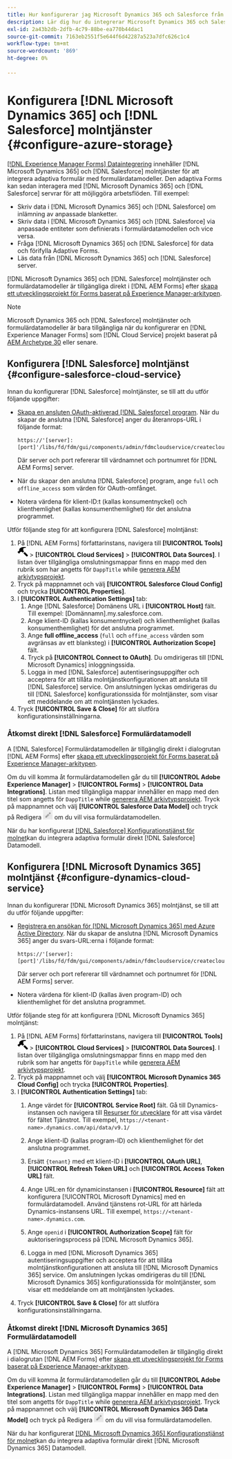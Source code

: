 ```yaml
---
title: Hur konfigurerar jag Microsoft Dynamics 365 och Salesforce från formulärdatamodeller för anpassningsbara formulär?
description: Lär dig hur du integrerar Microsoft Dynamics 365 och Salesforce med adaptiva formulär.
exl-id: 2a43b2db-2dfb-4c79-88be-ea770b44dac1
source-git-commit: 7163eb2551f5e644f6d42287a523a7dfc626c1c4
workflow-type: tm+mt
source-wordcount: '869'
ht-degree: 0%

---
```


# Konfigurera [!DNL Microsoft Dynamics 365] och [!DNL Salesforce] molntjänster {#configure-azure-storage}

[[!DNL Experience Manager Forms] Dataintegrering](data-integration.md) innehåller [!DNL Microsoft Dynamics 365] och [!DNL Salesforce] molntjänster för att integrera adaptiva formulär med formulärdatamodeller. Den adaptiva Forms kan sedan interagera med [!DNL Microsoft Dynamics 365] och [!DNL Salesforce] servrar för att möjliggöra arbetsflöden. Till exempel:

* Skriv data i [!DNL Microsoft Dynamics 365] och [!DNL Salesforce] om inlämning av anpassade blanketter.
* Skriv data i [!DNL Microsoft Dynamics 365] och [!DNL Salesforce] via anpassade entiteter som definierats i formulärdatamodellen och vice versa.
* Fråga [!DNL Microsoft Dynamics 365] och [!DNL Salesforce] för data och förifylla Adaptive Forms.
* Läs data från [!DNL Microsoft Dynamics 365] och [!DNL Salesforce] server.

[!DNL Microsoft Dynamics 365] och [!DNL Salesforce] molntjänster och formulärdatamodeller är tillgängliga direkt i [!DNL AEM Forms] efter [skapa ett utvecklingsprojekt för Forms baserat på Experience Manager-arkitypen](setup-local-development-environment.md##forms-cloud-service-local-development-environment).

>[!NOTE]
>
>Microsoft Dynamics 365 och [!DNL Salesforce] molntjänster och formulärdatamodeller är bara tillgängliga när du konfigurerar en [!DNL Experience Manager Forms] som [!DNL Cloud Service] projekt baserat på [AEM Archetype 30](https://github.com/adobe/aem-project-archetype/releases/tag/aem-project-archetype-30) eller senare.

## Konfigurera [!DNL Salesforce] molntjänst {#configure-salesforce-cloud-service}

Innan du konfigurerar [!DNL Salesforce] molntjänster, se till att du utför följande uppgifter:

* [Skapa en ansluten OAuth-aktiverad [!DNL Salesforce] program](https://help.salesforce.com/s/articleView?id=sf.connected_app_create_api_integration.htm&amp;type=5). När du skapar de anslutna [!DNL Salesforce] anger du återanrops-URL i följande format:

   ```
   https://'[server]:[port]'/libs/fd/fdm/gui/components/admin/fdmcloudservice/createcloudconfigwizard/cloudservices.html
   ```

   Där server och port refererar till värdnamnet och portnumret för [!DNL AEM Forms] server.

* När du skapar den anslutna [!DNL Salesforce] program, ange `full` och `offline_access` som värden för OAuth-omfånget.

* Notera värdena för klient-ID:t (kallas konsumentnyckel) och klienthemlighet (kallas konsumenthemlighet) för det anslutna programmet.

Utför följande steg för att konfigurera [!DNL Salesforce] molntjänst:

1. På [!DNL AEM Forms] författarinstans, navigera till **[!UICONTROL Tools]** ![hammare](assets/hammer.png) > **[!UICONTROL Cloud Services]** > **[!UICONTROL Data Sources]**. I listan över tillgängliga omslutningsmappar finns en mapp med den rubrik som har angetts för `DappTitle`  while [generera AEM arkivtypsprojekt](setup-local-development-environment.md##forms-cloud-service-local-development-environment).
1. Tryck på mappnamnet och välj **[!UICONTROL Salesforce Cloud Config]** och trycka **[!UICONTROL Properties]**.
1. I **[!UICONTROL Authentication Settings]** tab:
   1. Ange [!DNL Salesforce] Domänens URL i **[!UICONTROL Host]** fält. Till exempel: [Domännamn].my.salesforce.com.
   1. Ange klient-ID (kallas konsumentnyckel) och klienthemlighet (kallas konsumenthemlighet) för det anslutna programmet.
   1. Ange **full offline_access** (`full` och `offine_access` värden som avgränsas av ett blanksteg) i **[!UICONTROL Authorization Scope]** fält.
   1. Tryck på **[!UICONTROL Connect to OAuth]**. Du omdirigeras till [!DNL Microsoft Dynamics] inloggningssida.
   1. Logga in med [!DNL Salesforce] autentiseringsuppgifter och acceptera för att tillåta molntjänstkonfigurationen att ansluta till [!DNL Salesforce] service. Om anslutningen lyckas omdirigeras du till [!DNL Salesforce] konfigurationssida för molntjänster, som visar ett meddelande om att molntjänsten lyckades.
1. Tryck **[!UICONTROL Save & Close]** för att slutföra konfigurationsinställningarna.

### Åtkomst direkt [!DNL Salesforce] Formulärdatamodell

A [!DNL Salesforce] Formulärdatamodellen är tillgänglig direkt i dialogrutan [!DNL AEM Forms] efter [skapa ett utvecklingsprojekt för Forms baserat på Experience Manager-arkitypen](setup-local-development-environment.md##forms-cloud-service-local-development-environment).

Om du vill komma åt formulärdatamodellen går du till **[!UICONTROL Adobe Experience Manager]** > **[!UICONTROL Forms]** > **[!UICONTROL Data Integrations]**. Listan med tillgängliga mappar innehåller en mapp med den titel som angetts för `DappTitle`  while [generera AEM arkivtypsprojekt](setup-local-development-environment.md##forms-cloud-service-local-development-environment). Tryck på mappnamnet och välj **[!UICONTROL Salesforce Data Model]** och tryck på Redigera ![Redigera](assets/edit.png) om du vill visa formulärdatamodellen.

När du har konfigurerat [[!DNL Salesforce] Konfigurationstjänst för molnet](#configure-salesforce-cloud-service)kan du integrera adaptiva formulär direkt [!DNL Salesforce] Datamodell.

## Konfigurera [!DNL Microsoft Dynamics 365] molntjänst {#configure-dynamics-cloud-service}

Innan du konfigurerar [!DNL Microsoft Dynamics 365] molntjänst, se till att du utför följande uppgifter:

* [Registrera en ansökan för [!DNL Microsoft Dynamics 365] med Azure Active Directory](https://docs.microsoft.com/en-us/powerapps/developer/data-platform/walkthrough-register-app-azure-active-directory). När du skapar de anslutna [!DNL Microsoft Dynamics 365] anger du svars-URL:erna i följande format:

   ```
   https://'[server]:[port]'/libs/fd/fdm/gui/components/admin/fdmcloudservice/createcloudconfigwizard/cloudservices.html
   ```

   Där server och port refererar till värdnamnet och portnumret för [!DNL AEM Forms] server.

* Notera värdena för klient-ID (kallas även program-ID) och klienthemlighet för det anslutna programmet.

Utför följande steg för att konfigurera [!DNL Microsoft Dynamics 365] molntjänst:

1. På [!DNL AEM Forms] författarinstans, navigera till **[!UICONTROL Tools]** ![hammare](assets/hammer.png) > **[!UICONTROL Cloud Services]** > **[!UICONTROL Data Sources]**. I listan över tillgängliga omslutningsmappar finns en mapp med den rubrik som har angetts för `DappTitle`  while [generera AEM arkivtypsprojekt](setup-local-development-environment.md##forms-cloud-service-local-development-environment).
1. Tryck på mappnamnet och välj **[!UICONTROL Microsoft Dynamics 365 Cloud Config]** och trycka **[!UICONTROL Properties]**.
1. I **[!UICONTROL Authentication Settings]** tab:
   1. Ange värdet för **[!UICONTROL Service Root]** fält. Gå till Dynamics-instansen och navigera till [Resurser för utvecklare](https://docs.microsoft.com/en-us/powerapps/developer/data-platform/view-download-developer-resources) för att visa värdet för fältet Tjänstrot. Till exempel, `https://<tenant-name>.dynamics.com/api/data/v9.1/`
   1. Ange klient-ID (kallas program-ID) och klienthemlighet för det anslutna programmet.
   1. Ersätt `{tenant}` med ett klient-ID i **[!UICONTROL OAuth URL]**, **[!UICONTROL Refresh Token URL]** och **[!UICONTROL Access Token URL]** fält.
   1. Ange URL:en för dynamicinstansen i **[!UICONTROL Resource]** fält att konfigurera [!UICONTROL Microsoft Dynamics] med en formulärdatamodell. Använd tjänstens rot-URL för att härleda Dynamics-instansens URL. Till exempel, `https://<tenant-name>.dynamics.com`.

   1. Ange `openid` i **[!UICONTROL Authorization Scope]** fält för auktoriseringsprocess på [!DNL Microsoft Dynamics 365].
   1. Logga in med [!DNL Microsoft Dynamics 365] autentiseringsuppgifter och acceptera för att tillåta molntjänstkonfigurationen att ansluta till [!DNL Microsoft Dynamics 365] service. Om anslutningen lyckas omdirigeras du till [!DNL Microsoft Dynamics 365] konfigurationssida för molntjänster, som visar ett meddelande om att molntjänsten lyckades.
1. Tryck **[!UICONTROL Save & Close]** för att slutföra konfigurationsinställningarna.

### Åtkomst direkt [!DNL Microsoft Dynamics 365] Formulärdatamodell

A [!DNL Microsoft Dynamics 365] Formulärdatamodellen är tillgänglig direkt i dialogrutan [!DNL AEM Forms] efter [skapa ett utvecklingsprojekt för Forms baserat på Experience Manager-arkitypen](setup-local-development-environment.md##forms-cloud-service-local-development-environment).

Om du vill komma åt formulärdatamodellen går du till **[!UICONTROL Adobe Experience Manager]** > **[!UICONTROL Forms]** > **[!UICONTROL Data Integrations]**. Listan med tillgängliga mappar innehåller en mapp med den titel som angetts för `DappTitle`  while [generera AEM arkivtypsprojekt](setup-local-development-environment.md##forms-cloud-service-local-development-environment). Tryck på mappnamnet och välj **[!UICONTROL Microsoft Dynamics 365 Data Model]** och tryck på Redigera ![Redigera](assets/edit.png) om du vill visa formulärdatamodellen.

När du har konfigurerat [[!DNL Microsoft Dynamics 365] Konfigurationstjänst för molnet](#configure-dynamics-cloud-service)kan du integrera adaptiva formulär direkt [!DNL Microsoft Dynamics 365] Datamodell.
